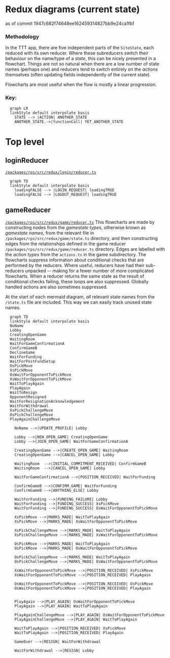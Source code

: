 <!-- Recommend VSCode plugin 
Name: Markdown Preview Mermaid Support
Id: bierner.markdown-mermaid
Description: Adds Mermaid diagram and flowchart support to VS Code's builtin markdown preview
Version: 1.1.2
Publisher: Matt Bierner
VS Marketplace Link: https://marketplace.visualstudio.com/items?itemName=bierner.markdown-mermaid -->
<!-- also vscode-mermaid-syntax-highlight  -->
# Redux diagrams (current state)
as of commit 1947c682f74648ee162459314827bb9e24ca1fb1
### Methodology
In the TTT app, there are five independent parts of the `SiteState`, each reduced with its own reducer. Where these subreducers switch their behaviour on the name/type of a *state*, this can be nicely presented in a flowchart. Things are not so natural when there are a low number of state names (perhaps one) and reducers tend to switch entirely on the *actions* themselves (often updating fields independently of the current state).

Flowcharts are most useful when the flow is mostly a linear progression.


### Key: 
```mermaid
  graph LR
  linkStyle default interpolate basis
    STATE --> |ACTION| ANOTHER_STATE
    ANOTHER_STATE.->|functionCall| YET_ANOTHER_STATE
```
# Top level
## loginReducer
[`/packages/rps/src/redux/login/reducer.ts`](../src/redux/login/reducer.ts)
```mermaid
  graph TD
  linkStyle default interpolate basis
    loadingFALSE --> |LOGIN_REQUEST| loadingTRUE
    loadingFALSE --> |LOGOUT_REQUEST| loadingTRUE
```
<!-- etc -- doesn't fit in a flowchart so nicely. -->
## gameReducer
[`/packages/rps/src/redux/game/reducer.ts`](../src/redux/game/reducer.ts)
This flowcharts are made by constructing nodes from the *gamestate types*, otherwise known as *gamestate names*, from the relevant file in `/packages/rps/src/redux/game/state.ts` directory, and then constructing edges from the relationships defined in the game reducer `/packages/rps/src/redux/game/reducer.ts` directory. Edges are labelled with the *action types* from the `actions.ts` in the game subdirectory. The flowcharts suppress information about conditional checks that are performed by the reducers. Where useful, reducers have had their sub-reducers unpacked -- making for a fewer number of more complicated flowcharts. When a reducer returns the same state as the result of conditional checks failing, these loops are also suppressed. Globally handled actions are also sometimes suppressed.

At the start of each mermaid diagram, *all* relevant state names from the `/state.ts` file are included. This way we can easily track unused state names. 


```mermaid
  graph TD
  linkStyle default interpolate basis
  NoName
  Lobby
  CreatingOpenGame
  WaitingRoom
  WaitForGameConfirmationA
  ConfirmGameB
  DeclineGame
  WaitForFunding
  WaitForPostFundSetup
  OsPickMove
  XsPickMove
  OsWaitForOpponentToPickMove
  XsWaitForOpponentToPickMove
  WaitToPlayAgain
  PlayAgain
  WaitToResign
  OpponentResigned
  WaitForResignationAcknowledgement
  WaitForWithdrawal
  XsPickChallengeMove
  OsPickChallengeMove
  PlayAgainChallengeMove

    NoName -->|UPDATE_PROFILE| Lobby

    Lobby -->|NEW_OPEN_GAME| CreatingOpenGame
    Lobby -->|JOIN_OPEN_GAME| WaitForGameConfirmationA

    CreatingOpenGame -->|CREATE_OPEN_GAME| WaitingRoom
    CreatingOpenGame -->|CANCEL_OPEN_GAME| Lobby

    WaitingRoom  -->|INITIAL_COMMITMENT_RECEIVED| ConfirmGameB
    WaitingRoom  -->|CANCEL_OPEN_GAME| Lobby

    WaitForGameConfirmationA -->|POSITION_RECEIVED| WaitForFunding

    ConfirmGameB -->|CONFIRM_GAME| WaitForFunding
    ConfirmGameB -->|ANYTHING_ELSE| Lobby

    WaitForFunding -->|FUNDING_FAILURE| Lobby
    WaitForFunding -->|FUNDING_SUCCESS| XsPickMove
    WaitForFunding -->|FUNDING_SUCCESS| OsWaitForOpponentToPickMove
    
    XsPickMove -->|MARKS_MADE| WaitToPlayAgain
    XsPickMove -->|MARKS_MADE| XsWaitForOpponentToPickMove

    XsPickChallengeMove -->|MARKS_MADE| WaitToPlayAgain
    XsPickChallengeMove -->|MARKS_MADE| XsWaitForOpponentToPickMove

    OsPickMove -->|MARKS_MADE| WaitToPlayAgain
    OsPickMove -->|MARKS_MADE| OsWaitForOpponentToPickMove

    OsPickChallengeMove -->|MARKS_MADE| WaitToPlayAgain
    OsPickChallengeMove -->|MARKS_MADE| OsWaitForOpponentToPickMove

    XsWaitForOpponentToPickMove -->|POSITION_RECEIVED| XsPickMove
    XsWaitForOpponentToPickMove -->|POSITION_RECEIVED| PlayAgain

    OsWaitForOpponentToPickMove -->|POSITION_RECEIVED| OsPickMove
    OsWaitForOpponentToPickMove -->|POSITION_RECEIVED| PlayAgain


    PlayAgain -->|PLAY_AGAIN| OsWaitForOpponentToPickMove
    PlayAgain -->|PLAY_AGAIN| WaitToPlayAgain

    PlayAgainChallengeMove -->|PLAY_AGAIN| OsWaitForOpponentToPickMove
    PlayAgainChallengeMove -->|PLAY_AGAIN| WaitToPlayAgain

    WaitToPlayAgain -->|POSITION_RECEIVED| XsPickMove
    WaitToPlayAgain -->|POSITION_RECEIVED| PlayAgain

    GameOver -->|RESIGN| WaitForWithdrawal

    WaitForWithdrawal -->|RESIGN| Lobby

```